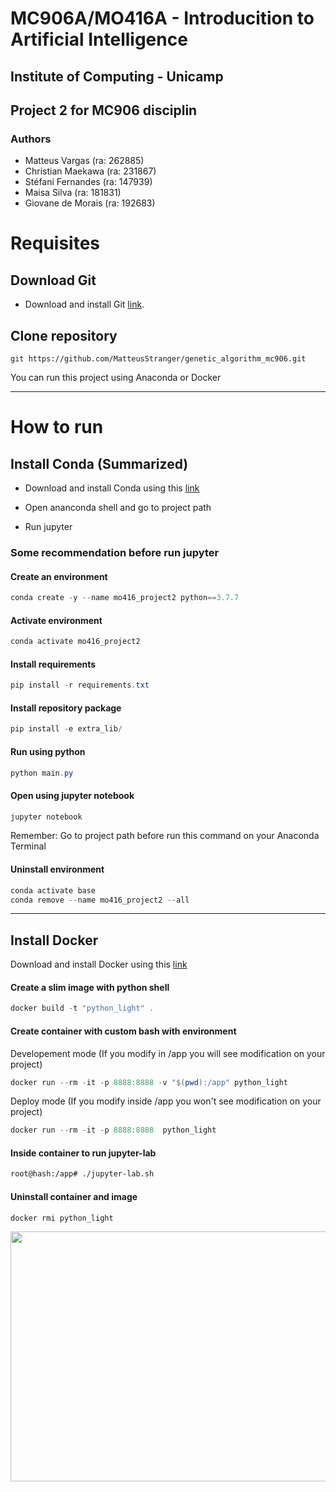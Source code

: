 # MC906A/MO416A - Introducition to Artificial Intelligence
## Institute of Computing - Unicamp

## Project 2 for MC906 disciplin

### Authors

- Matteus Vargas (ra: 262885)
- Christian Maekawa (ra: 231867)
- Stéfani Fernandes (ra: 147939)
- Maisa Silva (ra: 181831)
- Giovane de Morais (ra: 192683)


# Requisites
## Download Git

* Download and install Git [link](https://git-scm.com/).

## Clone repository
`````
git https://github.com/MatteusStranger/genetic_algorithm_mc906.git
`````



You can run this project using Anaconda or Docker

---

# How to run
## Install Conda (Summarized)

* Download and install Conda using this [link](https://docs.conda.io/projects/conda/en/latest/user-guide/install/index.html#installing-conda-on-a-system-that-has-other-python-installations-or-packages)

* Open ananconda shell and go to project path

* Run jupyter

###  Some recommendation before run jupyter

#### Create an environment
`````powershell
conda create -y --name mo416_project2 python==3.7.7 
`````

#### Activate environment
`````powershell
conda activate mo416_project2
`````

#### Install requirements
`````powershell
pip install -r requirements.txt
`````

#### Install repository package
`````powershell
pip install -e extra_lib/
`````

#### Run using python
`````powershell
python main.py
`````

#### Open using jupyter notebook

`````powershell
jupyter notebook
`````
Remember: Go to project path before run this command on your Anaconda Terminal


#### Uninstall environment
`````powershell
conda activate base
conda remove --name mo416_project2 --all
`````

---

## Install Docker

  Download and install Docker using this [link](https://www.docker.com/products/docker-desktop)

#### Create a slim image with python shell

`````powershell
docker build -t "python_light" .
`````

#### Create container with custom bash with environment
Developement mode (If you modify in /app you will see modification on your project)
`````powershell
docker run --rm -it -p 8888:8888 -v "$(pwd):/app" python_light
`````

Deploy mode (If you modify inside /app you won't see modification on your project)
`````powershell
docker run --rm -it -p 8888:8888  python_light
`````

#### Inside container to run jupyter-lab 

`````bash
root@hash:/app# ./jupyter-lab.sh
`````

#### Uninstall container and image 
`````powershell
docker rmi python_light
`````

<img src="https://media.githubusercontent.com/media/MatteusStranger/genetic_algorithm_mc906/assets/assets/gif/example.gif" width="800" height="400"/>
